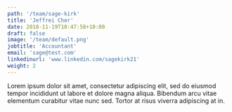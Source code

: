 ```yaml
---
path: '/team/sage-kirk'
title: 'Jeffrei Cher'
date: 2018-11-19T10:47:58+10:00
draft: false
image: '/team/default.png'
jobtitle: 'Accountant'
email: 'sage@test.com'
linkedinurl: 'www.linkedin.com/sagekirk21'
weight: 2
---
```


Lorem ipsum dolor sit amet, consectetur adipiscing elit, sed do eiusmod tempor incididunt ut labore et dolore magna aliqua. Bibendum arcu vitae elementum curabitur vitae nunc sed. Tortor at risus viverra adipiscing at in.

